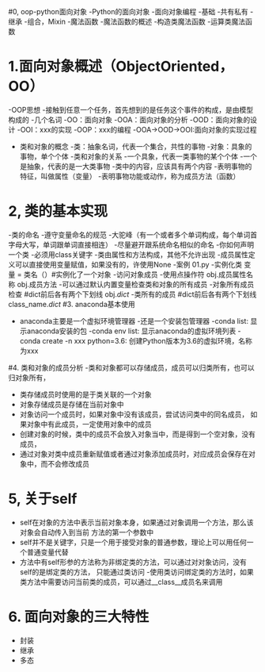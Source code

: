 #0,   oop-python面向对象
-Python的面向对象
-面向对象编程
    -基础
    -共有私有
    -继承
    -组合，Mixin
-魔法函数
    -魔法函数的概述
    -构造类魔法函数
    -运算类魔法函数
# 1.面向对象概述（ObjectOriented，OO）
-OOP思想
    -接触到任意一个任务，首先想到的是任务这个事件的构成，是由模型构成的
-几个名词
    -OO：面向对象
    -OOA：面向对象的分析
    -OOD：面向对象的设计
    -OOI：xxx的实现
    -OOP：xxx的编程
    -OOA->OOD->OOI:面向对象的实现过程
- 类和对象的概念
    -类：抽象名词，代表一个集合，共性的事物
    -对象：具象的事物，单个个体
    -类和对象的关系
        -一个具象，代表一类事物的某个个体
        -一个是抽象，代表的是一大类事物
-类中的内容，应该具有两个内容
    -表明事物的特征，叫做属性（变量）
    -表明事物功能或动作，称为成员方法（函数）
# 2, 类的基本实现
-类的命名
   -遵守变量命名的规范
   -大驼峰（有一个或者多个单词构成，每个单词首字母大写，单词跟单词直接相连）
   -尽量避开跟系统命名相似的命名
-你如何声明一个类
    -必须用class关键字
    -类由属性和方法构成，其他不允许出现
    -成员属性定义可以直接使用变量赋值，如果没有的，许使用None
    -案例 01.py
-实例化类
      变量 = 类名（）#实例化了一个对象
-访问对象成员
    -使用点操作符
         obj.成员属性名称
         obj.成员方法
-可以通过默认内置变量检查类和对象的所有成员
    -对象所有成员检查
        #dict前后各有两个下划线
        obj._dict_
    -类所有的成员
        #dict前后各有两个下划线
        class_name._dict_
#3. anaconda基本使用
- anaconda主要是一个虚拟环境管理器
-还是一个安装包管理器
-conda list:   显示anaconda安装的包
-conda env list:  显示anaconda的虚拟环境列表
-conda create -n xxx python=3.6: 创建Python版本为3.6的虚拟环境，名称为xxx

#4.  类和对象的成员分析
-类和对象都可以存储成员，成员可以归类所有，也可以归对象所有，
- 类存储成员时使用的是于类关联的一个对象
- 对象存储成员是存储在当前对象中
- 对象访问一个成员时，如果对象中没有该成员，尝试访问类中的同名成员，
     如果对象中有此成员，一定使用对象中的成员
- 创建对象的时候，类中的成员不会放入对象当中，而是得到一个空对象，没有成员，
- 通过对象对类中成员重新赋值或者通过对象添加成员时，对应成员会保存在对象中，而不会修改成员

# 5, 关于self
- self在对象的方法中表示当前对象本身，如果通过对象调用一个方法，那么该对象会自动传入到当前
     方法的第一个参数中
- self并不是关键字，只是一个用于接受对象的普通参数，理论上可以用任何一个普通变量代替
- 方法中有self形参的方法称为非绑定类的方法，可以通过对对象访问，没有self的是绑定类的方法，
      只能通过类访问
-使用类访问绑定类的方法时，如果类方法中需要访问当前类的成员，可以通过__class__成员名来调用

# 6. 面向对象的三大特性
- 封装
- 继承
- 多态

##